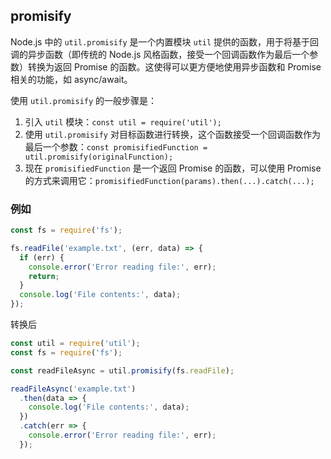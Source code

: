 ## promisify

Node.js 中的 `util.promisify` 是一个内置模块 `util` 提供的函数，用于将基于回调的异步函数（即传统的 Node.js 风格函数，接受一个回调函数作为最后一个参数）转换为返回 Promise 的函数。这使得可以更方便地使用异步函数和 Promise 相关的功能，如 async/await。

使用 `util.promisify` 的一般步骤是：

1. 引入 `util` 模块：`const util = require('util');`
2. 使用 `util.promisify` 对目标函数进行转换，这个函数接受一个回调函数作为最后一个参数：`const promisifiedFunction = util.promisify(originalFunction);`
3. 现在 `promisifiedFunction` 是一个返回 Promise 的函数，可以使用 Promise 的方式来调用它：`promisifiedFunction(params).then(...).catch(...);`

### 例如

```javascript
const fs = require('fs');

fs.readFile('example.txt', (err, data) => {
  if (err) {
    console.error('Error reading file:', err);
    return;
  }
  console.log('File contents:', data);
});

```

转换后

```js
const util = require('util');
const fs = require('fs');

const readFileAsync = util.promisify(fs.readFile);

readFileAsync('example.txt')
  .then(data => {
    console.log('File contents:', data);
  })
  .catch(err => {
    console.error('Error reading file:', err);
  });

```

